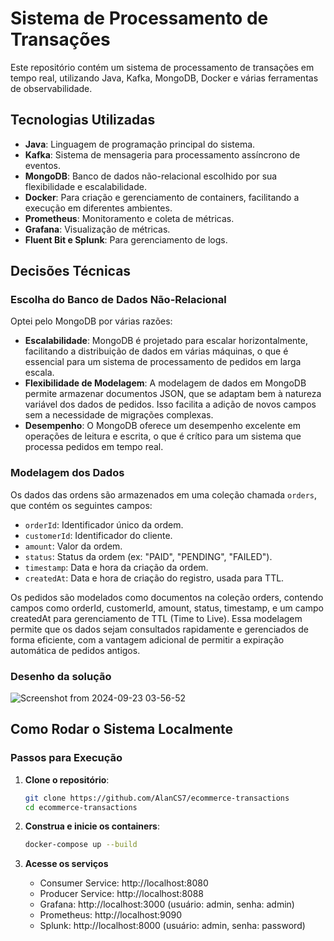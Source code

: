 # Sistema de Processamento de Transações

Este repositório contém um sistema de processamento de transações em tempo real, utilizando Java, Kafka, MongoDB, Docker e várias ferramentas de observabilidade.

## Tecnologias Utilizadas

- **Java**: Linguagem de programação principal do sistema.
- **Kafka**: Sistema de mensageria para processamento assíncrono de eventos.
- **MongoDB**: Banco de dados não-relacional escolhido por sua flexibilidade e escalabilidade.
- **Docker**: Para criação e gerenciamento de containers, facilitando a execução em diferentes ambientes.
- **Prometheus**: Monitoramento e coleta de métricas.
- **Grafana**: Visualização de métricas.
- **Fluent Bit e Splunk**: Para gerenciamento de logs.

## Decisões Técnicas

### Escolha do Banco de Dados Não-Relacional

Optei pelo MongoDB por várias razões:

- **Escalabilidade**: MongoDB é projetado para escalar horizontalmente, facilitando a distribuição de dados em várias máquinas, o que é essencial para um sistema de processamento de pedidos em larga escala.
- **Flexibilidade de Modelagem**: A modelagem de dados em MongoDB permite armazenar documentos JSON, que se adaptam bem à natureza variável dos dados de pedidos. Isso facilita a adição de novos campos sem a necessidade de migrações complexas.
- **Desempenho**: O MongoDB oferece um desempenho excelente em operações de leitura e escrita, o que é crítico para um sistema que processa pedidos em tempo real.

### Modelagem dos Dados

Os dados das ordens são armazenados em uma coleção chamada `orders`, que contém os seguintes campos:
- `orderId`: Identificador único da ordem.
- `customerId`: Identificador do cliente.
- `amount`: Valor da ordem.
- `status`: Status da ordem (ex: "PAID", "PENDING", "FAILED").
- `timestamp`: Data e hora da criação da ordem.
- `createdAt`: Data e hora de criação do registro, usada para TTL.

Os pedidos são modelados como documentos na coleção orders, contendo campos como orderId, customerId, amount, status, timestamp, e um campo createdAt para gerenciamento de TTL (Time to Live). Essa modelagem permite que os dados sejam consultados rapidamente e gerenciados de forma eficiente, com a vantagem adicional de permitir a expiração automática de pedidos antigos.

### Desenho da solução
![Screenshot from 2024-09-23 03-56-52](https://github.com/user-attachments/assets/0119017b-5e93-447c-aa42-fbe8e48fad84)

## Como Rodar o Sistema Localmente

### Passos para Execução

1. **Clone o repositório**:

   ```bash
   git clone https://github.com/AlanCS7/ecommerce-transactions
   cd ecommerce-transactions

2. **Construa e inicie os containers**:

   ```bash
   docker-compose up --build

3. **Acesse os serviços**

   - Consumer Service: http://localhost:8080
   - Producer Service: http://localhost:8088
   - Grafana: http://localhost:3000 (usuário: admin, senha: admin)
   - Prometheus: http://localhost:9090
   - Splunk: http://localhost:8000 (usuário: admin, senha: password)
